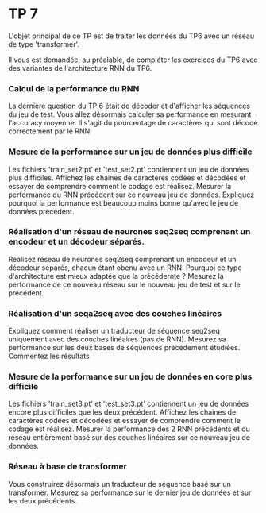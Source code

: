 # TP 7

L'objet principal de ce TP est de traiter les données du TP6 avec un réseau de type 'transformer'. 

Il vous est demandée, au préalable, de compléter les exercices du TP6 avec des variantes de l'architecture RNN du TP6.


### Calcul de la performance du RNN

La dernière question du TP 6 était de décoder et d'afficher les séquences du jeu de test. Vous allez désormais calculer sa performance en mesurant l'accuracy moyenne. Il s'agit du pourcentage de caractères qui sont décodé correctement par le RNN

### Mesure de la performance sur un jeu de données plus difficile

Les fichiers 'train_set2.pt' et 'test_set2.pt' contiennent un jeu de données plus difficiles. 
Affichez les chaines de caractères codées et décodées et essayer de comprendre comment le codage est réalisez.
Mesurer la performance du RNN précédent sur ce nouveau jeu de données. Expliquez pourquoi la performance est beaucoup moins bonne qu'avec le jeu de données précédent.


### Réalisation d'un réseau de neurones seq2seq comprenant un encodeur et un décodeur séparés.
Réalisez réseau de neurones seq2seq comprenant un encodeur et un décodeur séparés, chacun étant obenu avec un RNN. Pourquoi ce type d'architecture est mieux adaptée que la précédernte ?
Mesurez la performance de ce nouveau réseau sur le nouveau jeu de test et sur le précédent.

### Réalisation d'un seqa2seq avec des couches linéaires
Expliquez comment réaliser un traducteur de séquence seq2seq uniquement avec des couches linéaires (pas de RNN). 
Mesurez sa performance sur les deux bases de séquences précédement étudiées.
Commentez les résultats

###  Mesure de la performance sur un jeu de données en core plus difficile
Les fichiers 'train_set3.pt' et 'test_set3.pt' contiennent un jeu de données encore plus difficiles que les deux précédent. 
Affichez les chaines de caractères codées et décodées et essayer de comprendre comment le codage est réalisez.
Mesurer la performance des 2 RNN précédents et du réseau entièrement basé sur des couches linéaires sur ce nouveau jeu de données.  

### Réseau à base de transformer
Vous construirez désormais un traducteur de séquence basé sur un transformer.
Mesurez sa performance sur le dernier jeu de données et sur les deux précédents.
